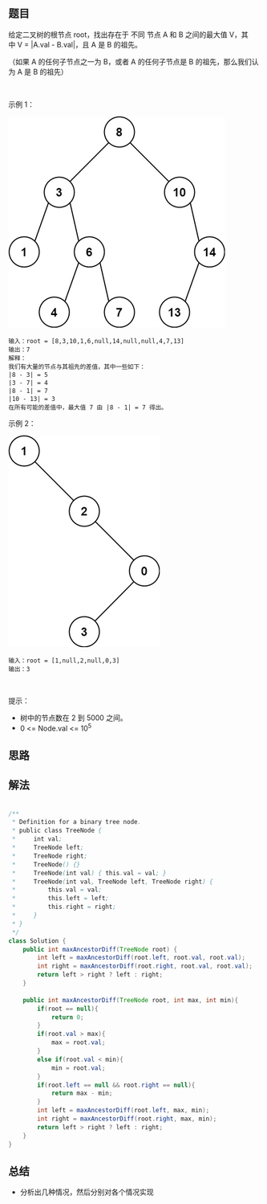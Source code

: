 
## 题目

给定二叉树的根节点 root，找出存在于 不同 节点 A 和 B 之间的最大值 V，其中 V = |A.val - B.val|，且 A 是 B 的祖先。

（如果 A 的任何子节点之一为 B，或者 A 的任何子节点是 B 的祖先，那么我们认为 A 是 B 的祖先）

 

示例 1：

![](../../../media/pictures/leetcode/tmp-tree.jpeg)

    
    输入：root = [8,3,10,1,6,null,14,null,null,4,7,13]
    输出：7
    解释： 
    我们有大量的节点与其祖先的差值，其中一些如下：
    |8 - 3| = 5
    |3 - 7| = 4
    |8 - 1| = 7
    |10 - 13| = 3
    在所有可能的差值中，最大值 7 由 |8 - 1| = 7 得出。
示例 2：

![](../../../media/pictures/leetcode/tmp-tree-1.jpeg)

    输入：root = [1,null,2,null,0,3]
    输出：3
 

提示：

- 树中的节点数在 2 到 5000 之间。
- 0 <= Node.val <= 10<sup>5</sup>

## 思路



## 解法
```java

/**
 * Definition for a binary tree node.
 * public class TreeNode {
 *     int val;
 *     TreeNode left;
 *     TreeNode right;
 *     TreeNode() {}
 *     TreeNode(int val) { this.val = val; }
 *     TreeNode(int val, TreeNode left, TreeNode right) {
 *         this.val = val;
 *         this.left = left;
 *         this.right = right;
 *     }
 * }
 */
class Solution {
    public int maxAncestorDiff(TreeNode root) {
        int left = maxAncestorDiff(root.left, root.val, root.val);
        int right = maxAncestorDiff(root.right, root.val, root.val);
        return left > right ? left : right;
    }
    
    public int maxAncestorDiff(TreeNode root, int max, int min){
        if(root == null){
            return 0;
        }
        if(root.val > max){
            max = root.val;
        }
        else if(root.val < min){
            min = root.val;
        }
        if(root.left == null && root.right == null){
            return max - min;
        }
        int left = maxAncestorDiff(root.left, max, min);
        int right = maxAncestorDiff(root.right, max, min);
        return left > right ? left : right;
    }
}
```

## 总结

- 分析出几种情况，然后分别对各个情况实现 
